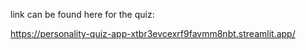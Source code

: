 link can be found here for the quiz:

https://personality-quiz-app-xtbr3evcexrf9favmm8nbt.streamlit.app/
